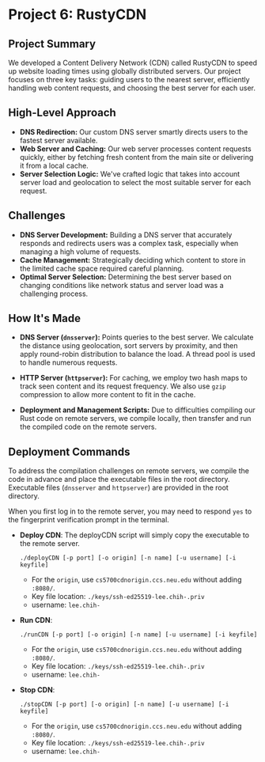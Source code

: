 # Project 6: RustyCDN

## Project Summary

We developed a Content Delivery Network (CDN) called RustyCDN to speed up website loading times using globally distributed servers. Our project focuses on three key tasks: guiding users to the nearest server, efficiently handling web content requests, and choosing the best server for each user.

## High-Level Approach

- **DNS Redirection:** Our custom DNS server smartly directs users to the fastest server available.
- **Web Server and Caching:** Our web server processes content requests quickly, either by fetching fresh content from the main site or delivering it from a local cache.
- **Server Selection Logic:** We've crafted logic that takes into account server load and geolocation to select the most suitable server for each request.

## Challenges

- **DNS Server Development:** Building a DNS server that accurately responds and redirects users was a complex task, especially when managing a high volume of requests.
- **Cache Management:** Strategically deciding which content to store in the limited cache space required careful planning.
- **Optimal Server Selection:** Determining the best server based on changing conditions like network status and server load was a challenging process.

## How It's Made

- **DNS Server (`dnsserver`):** Points queries to the best server. We calculate the distance using geolocation, sort servers by proximity, and then apply round-robin distribution to balance the load. A thread pool is used to handle numerous requests.
- **HTTP Server (`httpserver`):** For caching, we employ two hash maps to track seen content and its request frequency. We also use `gzip` compression to allow more content to fit in the cache.
  
- **Deployment and Management Scripts:** Due to difficulties compiling our Rust code on remote servers, we compile locally, then transfer and run the compiled code on the remote servers.

## Deployment Commands

To address the compilation challenges on remote servers, we compile the code in advance and place the executable files in the root directory. Executable files (`dnsserver` and `httpserver`) are provided in the root directory.

When you first log in to the remote server, you may need to respond `yes` to the fingerprint verification prompt in the terminal.

- **Deploy CDN**:
  The deployCDN script will simply copy the executable to the remote server.
  ```
  ./deployCDN [-p port] [-o origin] [-n name] [-u username] [-i keyfile]
  ```
  - For the `origin`, use `cs5700cdnorigin.ccs.neu.edu` without adding `:8080/`.  
  - Key file location: `./keys/ssh-ed25519-lee.chih-.priv`  
  - username: `lee.chih-`

- **Run CDN**: 
  ```
  ./runCDN [-p port] [-o origin] [-n name] [-u username] [-i keyfile]
  ```
  - For the `origin`, use `cs5700cdnorigin.ccs.neu.edu` without adding `:8080/`.  
  - Key file location: `./keys/ssh-ed25519-lee.chih-.priv`  
  - username: `lee.chih-`

- **Stop CDN**: 
  ```
  ./stopCDN [-p port] [-o origin] [-n name] [-u username] [-i keyfile]
  ```
  - For the `origin`, use `cs5700cdnorigin.ccs.neu.edu` without adding `:8080/`.  
  - Key file location: `./keys/ssh-ed25519-lee.chih-.priv`  
  - username: `lee.chih-`
